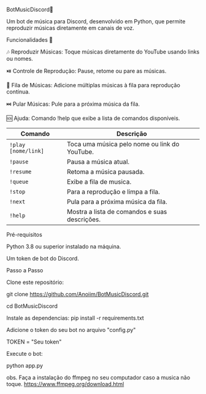 BotMusicDiscord🎵

Um bot de música para Discord, desenvolvido em Python, que permite reproduzir músicas diretamente em canais de voz.


Funcionalidades 🚀

🎶 Reproduzir Músicas: Toque músicas diretamente do YouTube usando links ou nomes.

⏯️ Controle de Reprodução: Pause, retome ou pare as músicas.

📜 Fila de Músicas: Adicione múltiplas músicas à fila para reprodução contínua.

⏭️ Pular Músicas: Pule para a próxima música da fila.

🆘 Ajuda: Comando !help que exibe a lista de comandos disponíveis.


| Comando       | Descrição                                         |
|---------------|---------------------------------------------------|
| `!play [nome/link]` | Toca uma música pelo nome ou link do YouTube.  |
| `!pause`       | Pausa a música atual.                           |
| `!resume`      | Retoma a música pausada.                        |
|  `!queue`  	   | Exibe a fila de musica.
| `!stop`        | Para a reprodução e limpa a fila.               |
| `!next`        | Pula para a próxima música da fila.             |
| `!help`        | Mostra a lista de comandos e suas descrições.   |

Pré-requisitos

Python 3.8 ou superior instalado na máquina.

Um token de bot do Discord.


Passo a Passo

Clone este repositório:


git clone https://github.com/Anoiim/BotMusicDiscord.git

cd BotMusicDiscord

Instale as dependencias: pip install -r requirements.txt

Adicione o token do seu bot no arquivo "config.py"

TOKEN = "Seu token"


Execute o bot:


python app.py



obs. Faça a instalação do ffmpeg no seu computador caso a musica não toque.
https://www.ffmpeg.org/download.html
